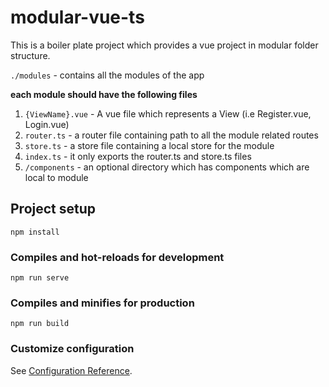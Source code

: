 # modular-vue-ts

This is a boiler plate project which provides a vue project in modular folder structure.

`./modules` - contains all the modules of the app

**each module should have the following files**
1. `{ViewName}.vue` - A vue file which represents a View (i.e Register.vue, Login.vue)
2. `router.ts` - a router file containing path to all the module related routes
3. `store.ts` - a store file containing a local store for the module
4. `index.ts` - it only exports the router.ts and store.ts files
5. `/components` - an optional directory which has components which are local to module

## Project setup
```
npm install
```

### Compiles and hot-reloads for development
```
npm run serve
```

### Compiles and minifies for production
```
npm run build
```

### Customize configuration
See [Configuration Reference](https://cli.vuejs.org/config/).
